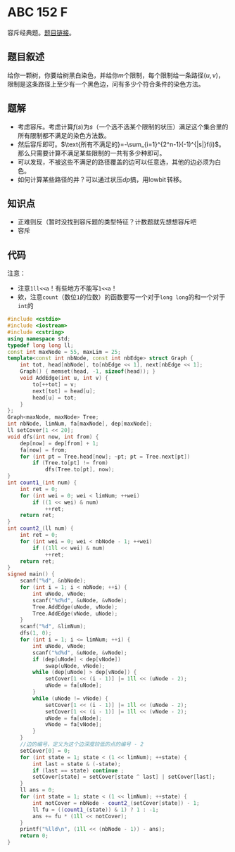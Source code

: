 # ABC 152 F

容斥经典题。[题目链接](https://atcoder.jp/contests/abc152/tasks/abc152_f)。

## 题目叙述

给你一颗树，你要给树黑白染色，并给你$m$个限制，每个限制给一条路径$(u,v)$，限制是这条路径上至少有一个黑色边，问有多少个符合条件的染色方法。

## 题解

+ 考虑容斥。考虑计算$f(s)$为$s$（一个选不选某个限制的状压）满足这个集合里的所有限制都不满足的染色方法数。
+ 然后容斥即可。$\text{所有不满足的}=-\sum_{i=1}^{2^n-1}(-1)^{|s|}f(i)$。那么只需要计算不满足某些限制的一共有多少种即可。
+ 可以发现，不被这些不满足的路径覆盖的边可以任意选，其他的边必须为白色。
+ 如何计算某些路径的并？可以通过状压$dp$搞，用$\operatorname{lowbit}$转移。

## 知识点

+ 正难则反（暂时没找到容斥题的类型特征？计数题就先想想容斥吧
+ 容斥

## 代码

注意：

+ 注意`1ll<<a`！有些地方不能写`1<<a`！
+ 欸，注意`count`（数位`1`的位数）的函数要写一个对于`long long`的和一个对于`int`的

```cpp
#include <cstdio>
#include <iostream>
#include <cstring>
using namespace std;
typedef long long ll;
const int maxNode = 55, maxLim = 25;
template<const int nbNode, const int nbEdge> struct Graph {
	int tot, head[nbNode], to[nbEdge << 1], next[nbEdge << 1];
	Graph() { memset(head, -1, sizeof(head)); }
	void AddEdge(int u, int v) {
		to[++tot] = v;
		next[tot] = head[u];
		head[u] = tot;
	}
};
Graph<maxNode, maxNode> Tree;
int nbNode, limNum, fa[maxNode], dep[maxNode];
ll setCover[1 << 20];
void dfs(int now, int from) {
	dep[now] = dep[from] + 1;
	fa[now] = from;
	for (int pt = Tree.head[now]; ~pt; pt = Tree.next[pt])
		if (Tree.to[pt] != from)
			dfs(Tree.to[pt], now);
}
int count1_(int num) {
	int ret = 0;
	for (int wei = 0; wei < limNum; ++wei)
		if ((1 << wei) & num)
			++ret;
	return ret;
}
int count2_(ll num) {
	int ret = 0;
	for (int wei = 0; wei < nbNode - 1; ++wei)
		if ((1ll << wei) & num)
			++ret;
	return ret;
}
signed main() {
	scanf("%d", &nbNode);
	for (int i = 1; i < nbNode; ++i) {
		int uNode, vNode;
		scanf("%d%d", &uNode, &vNode);
		Tree.AddEdge(uNode, vNode);
		Tree.AddEdge(vNode, uNode);
	}
	scanf("%d", &limNum);
	dfs(1, 0);
	for (int i = 1; i <= limNum; ++i) {
		int uNode, vNode;
		scanf("%d%d", &uNode, &vNode);
		if (dep[uNode] < dep[vNode])
			swap(uNode, vNode);
		while (dep[uNode] > dep[vNode]) {
			setCover[1 << (i - 1)] |= 1ll << (uNode - 2);
			uNode = fa[uNode];
		}
		while (uNode != vNode) {
			setCover[1 << (i - 1)] |= 1ll << (uNode - 2);
			setCover[1 << (i - 1)] |= 1ll << (vNode - 2);
			uNode = fa[uNode];
			vNode = fa[vNode];
		}
	}
	//边的编号，定义为这个边深度较低的点的编号 - 2 
	setCover[0] = 0;
	for (int state = 1; state < (1 << limNum); ++state) {
		int last = state & (-state);
		if (last == state) continue ;
		setCover[state] = setCover[state ^ last] | setCover[last];
	}
	ll ans = 0;
	for (int state = 1; state < (1 << limNum); ++state) {
		int notCover = nbNode - count2_(setCover[state]) - 1;
		ll fu = ((count1_(state)) & 1) ? 1 : -1;
		ans += fu * (1ll << notCover);
	}
	printf("%lld\n", (1ll << (nbNode - 1)) - ans);
	return 0;
}
```

